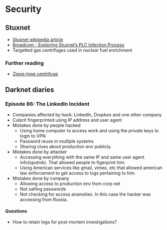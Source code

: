 # Security

## Stuxnet

- [Stuxnet wikipedia article](https://en.wikipedia.org/wiki/Stuxnet)
- [Broadcom - Exploring Stuxnet’s PLC Infection Process](https://community.broadcom.com/symantecenterprise/communities/community-home/librarydocuments/viewdocument?DocumentKey=ad4b3d10-b808-414c-b4c3-ae4a2ed85560&CommunityKey=1ecf5f55-9545-44d6-b0f4-4e4a7f5f5e68&tab=librarydocuments)
- Targetted gas centrifuges used in nuclear fuel enrichment

### Further reading

- [Zippe-type centrifuge](https://en.wikipedia.org/wiki/Zippe-type_centrifuge#:~:text=From%20Wikipedia%2C%20the%20free%20encyclopedia,in%20naturally%20occurring%20uranium%20compounds)

## Darknet diaries

### Episode 86: The LinkedIn Incident

- Companies affected by hack: LinkedIn, Dropbox and one other company
- Culprit fingerprinted using IP address and user agent
- Mistakes done by people hacked
  - Using home computer to access work and using the private keys to login to VPN
  - Password reuse in mutliple systems
  - Sharing clues about production env publicly.
- Mistakes done by attacker
  - Accessing everything with the same IP and same user agent info(sputnik). That allowed people to figerprint him.
  - Using American services like gmail, vimeo, etc that allowed american law enforcement to get access to logs pertaining to him.
- Mistakes done by company
  - Allowing access to production env from corp net
  - Not salting passwords
  - Not checking for access anamolies. In this case the hacker was accessing from Russia.

#### Questions

- How to retain logs for post-mortem investigations?
